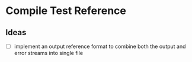 # Compile Test Reference

## Ideas

- [ ] implement an output reference format to combine both the output and error streams into single file

